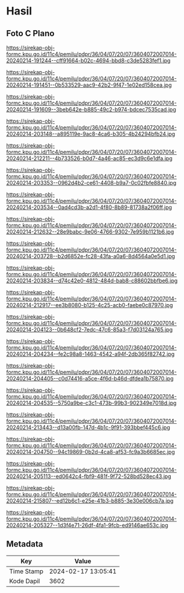 # Hasil

## Foto C Plano

https://sirekap-obj-formc.kpu.go.id/11c4/pemilu/pdpr/36/04/07/20/07/3604072007014-20240214-191244--cff91664-b02c-4694-bbd8-c3de5283fef1.jpg

https://sirekap-obj-formc.kpu.go.id/11c4/pemilu/pdpr/36/04/07/20/07/3604072007014-20240214-191451--0b533529-aac9-42b2-9f47-1e02ed158cea.jpg

https://sirekap-obj-formc.kpu.go.id/11c4/pemilu/pdpr/36/04/07/20/07/3604072007014-20240214-191609--3beb642e-b885-49c2-b974-bdcec7535cad.jpg

https://sirekap-obj-formc.kpu.go.id/11c4/pemilu/pdpr/36/04/07/20/07/3604072007014-20240214-203148--a895119e-9ac8-4ca6-b305-4b24294bfb24.jpg

https://sirekap-obj-formc.kpu.go.id/11c4/pemilu/pdpr/36/04/07/20/07/3604072007014-20240214-212211--4b733526-b0d7-4a46-ac85-ec3d9c6e1dfa.jpg

https://sirekap-obj-formc.kpu.go.id/11c4/pemilu/pdpr/36/04/07/20/07/3604072007014-20240214-203353--0962d4b2-ce61-4408-b9a7-0c02fbfe8840.jpg

https://sirekap-obj-formc.kpu.go.id/11c4/pemilu/pdpr/36/04/07/20/07/3604072007014-20240214-203534--0ad4cd3b-a2d1-4f80-8b89-81738a2f06ff.jpg

https://sirekap-obj-formc.kpu.go.id/11c4/pemilu/pdpr/36/04/07/20/07/3604072007014-20240214-212632--28e9babc-9e06-4766-9302-7e959b1121b6.jpg

https://sirekap-obj-formc.kpu.go.id/11c4/pemilu/pdpr/36/04/07/20/07/3604072007014-20240214-203728--b2d6852e-fc28-43fa-a0a6-8d4564a0e5d1.jpg

https://sirekap-obj-formc.kpu.go.id/11c4/pemilu/pdpr/36/04/07/20/07/3604072007014-20240214-203834--d74c42e0-4812-484d-bab8-c88602bbfbe6.jpg

https://sirekap-obj-formc.kpu.go.id/11c4/pemilu/pdpr/36/04/07/20/07/3604072007014-20240214-212917--ee3b8080-b125-4c25-acb0-faebe0c87970.jpg

https://sirekap-obj-formc.kpu.go.id/11c4/pemilu/pdpr/36/04/07/20/07/3604072007014-20240214-204123--0b648cf2-7edc-47c6-85a3-f7d03124a765.jpg

https://sirekap-obj-formc.kpu.go.id/11c4/pemilu/pdpr/36/04/07/20/07/3604072007014-20240214-204234--fe2c98a8-1463-4542-a94f-2db365f82742.jpg

https://sirekap-obj-formc.kpu.go.id/11c4/pemilu/pdpr/36/04/07/20/07/3604072007014-20240214-204405--c0d74416-a5ce-4f6d-b46d-dfdea1b75870.jpg

https://sirekap-obj-formc.kpu.go.id/11c4/pemilu/pdpr/36/04/07/20/07/3604072007014-20240214-204535--5750a9be-c3c1-473b-99b3-902349e7018d.jpg

https://sirekap-obj-formc.kpu.go.id/11c4/pemilu/pdpr/36/04/07/20/07/3604072007014-20240214-213443--d13a00fb-147d-4b1c-9f91-393bbef445c6.jpg

https://sirekap-obj-formc.kpu.go.id/11c4/pemilu/pdpr/36/04/07/20/07/3604072007014-20240214-204750--94c19869-0b2d-4ca8-af53-fc9a3b6685ec.jpg

https://sirekap-obj-formc.kpu.go.id/11c4/pemilu/pdpr/36/04/07/20/07/3604072007014-20240214-205113--ed0642c4-fbf9-481f-9f72-528bd528ec43.jpg

https://sirekap-obj-formc.kpu.go.id/11c4/pemilu/pdpr/36/04/07/20/07/3604072007014-20240214-215807--ed12b6c1-e25e-41b3-b885-3e30e006cb7a.jpg

https://sirekap-obj-formc.kpu.go.id/11c4/pemilu/pdpr/36/04/07/20/07/3604072007014-20240214-205327--1d3f4e71-26df-4fa1-9fcb-ed9146ae653c.jpg


## Metadata

| Key        | Value               |
| ---------- | ------------------- |
| Time Stamp | 2024-02-17 13:05:41 |
| Kode Dapil | 3602                |



